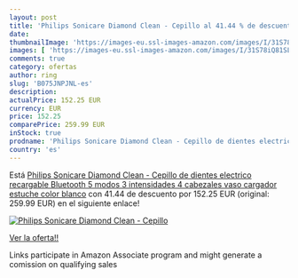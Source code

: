 ```yaml
---
layout: post
title: 'Philips Sonicare Diamond Clean - Cepillo al 41.44 % de descuento'
date: 
thumbnailImage: 'https://images-eu.ssl-images-amazon.com/images/I/31S78iQ81SL._SL200_.jpg'
images: [ 'https://images-eu.ssl-images-amazon.com/images/I/31S78iQ81SL._SL200_.jpg' ]
comments: true
category: ofertas
author: ring
slug: 'B075JNPJNL-es'
description:
actualPrice: 152.25 EUR
currency: EUR
price: 152.25
comparePrice: 259.99 EUR
inStock: true
prodname: 'Philips Sonicare Diamond Clean - Cepillo de dientes electrico recargable  Bluetooth  5 modos  3 intensidades  4 cabezales  vaso cargador  estuche  color blanco'
country: 'es'
---
```


Está [Philips Sonicare Diamond Clean - Cepillo de dientes electrico recargable  Bluetooth  5 modos  3 intensidades  4 cabezales  vaso cargador  estuche  color blanco](https://www.amazon.es/dp/B075JNPJNL/?tag=tolees-21) con 41.44 de descuento por 152.25 EUR (original: 259.99 EUR) en el siguiente enlace!

[![Philips Sonicare Diamond Clean - Cepillo](https://images-eu.ssl-images-amazon.com/images/I/31S78iQ81SL._SL200_.jpg)](https://www.amazon.es/dp/B075JNPJNL/?tag=tolees-21)

[Ver la oferta!!](https://www.amazon.es/dp/B075JNPJNL/?tag=tolees-21)

Links participate in Amazon Associate program and might generate a comission on qualifying sales



